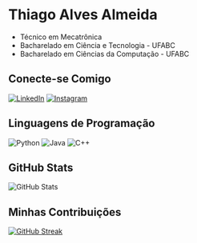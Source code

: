 # Thiago Alves Almeida

- Técnico em Mecatrônica
- Bacharelado em Ciência e Tecnologia - UFABC
- Bacharelado em Ciências da Computação - UFABC

## Conecte-se Comigo
[![LinkedIn](https://img.shields.io/badge/LinkedIn-0077B5?style=for-the-badge&logo=linkedin&logoColor=white)](https://www.linkedin.com/in/thiago-alves-almeida-116a5320b/)
[![Instagram](https://img.shields.io/badge/-Instagram-%23E4405F?style=for-the-badge&logo=instagram&logoColor=white)](https://www.instagram.com/tthiago.aalves/)

## Linguagens de Programação

![Python](https://img.shields.io/badge/python-3670A0?style=for-the-badge&logo=python&logoColor=ffdd54)
![Java](https://img.shields.io/badge/java-%23ED8B00.svg?style=for-the-badge&logo=openjdk&logoColor=white)
![C++](https://img.shields.io/badge/C%2B%2B-00599C?style=for-the-badge&logo=c%2B%2B&logoColor=white)

## GitHub Stats

![GitHub Stats](https://github-readme-stats.vercel.app/api?username=tthiago-alves&theme=transparent&bg_color=000&border_color=30A3DC&show_icons=true&icon_color=30A3DC&title_color=E94D5F&text_color=FFF)

## Minhas Contribuições

[![GitHub Streak](https://streak-stats.demolab.com/?user=tthiago-alves&theme=bear&background=000&border=30A3DC&dates=FFF)](https://git.io/streak-stats)
